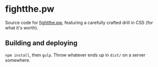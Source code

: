 # fightthe.pw

Source code for [fightthe.pw](https://fightthe.pw), featuring a carefully crafted drill in CSS (for what it's worth).

## Building and deploying

`npm install`, then `gulp`. Throw whatever ends up in `dist/` on a server somewhere.
